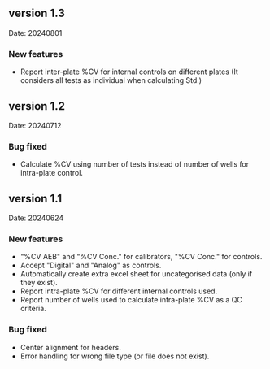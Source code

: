 ## version 1.3
Date: 20240801

### New features
* Report inter-plate %CV for internal controls on different plates (It considers all tests as individual when calculating Std.)



## version 1.2
Date: 20240712

### Bug fixed
* Calculate %CV using number of tests instead of number of wells for intra-plate control.



## version 1.1
Date: 20240624

### New features
* "%CV AEB" and "%CV Conc." for calibrators, "%CV Conc." for controls.
* Accept "Digital" and "Analog" as controls.
* Automatically create extra excel sheet for uncategorised data (only if they exist).
* Report intra-plate %CV for different internal controls used.
* Report number of wells used to calculate intra-plate %CV as a QC criteria. 

### Bug fixed
* Center alignment for headers.
* Error handling for wrong file type (or file does not exist).